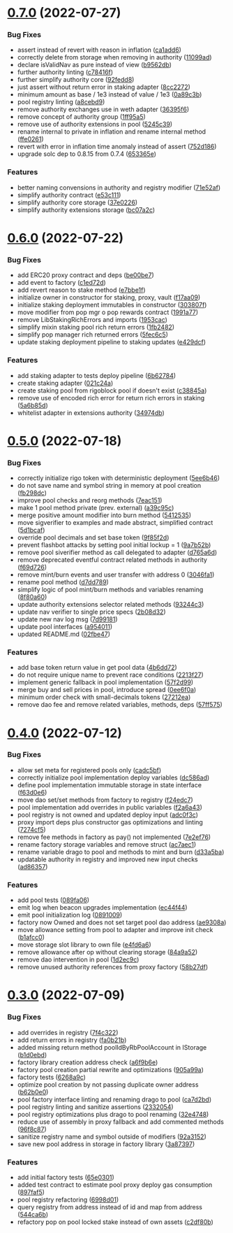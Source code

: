 # [0.7.0](https://github.com/rigoblock/v3-contracts/compare/v0.6.0...v0.7.0) (2022-07-27)


### Bug Fixes

* assert instead of revert with reason in inflation ([ca1add6](https://github.com/rigoblock/v3-contracts/commit/ca1add6419cecbaf9184a61a9063849c6dd355de))
* correctly delete from storage when removing in authority ([11099ad](https://github.com/rigoblock/v3-contracts/commit/11099ad0bafea6892d37a3753424283b71090dda))
* declare isValidNav as pure instead of view ([b9562db](https://github.com/rigoblock/v3-contracts/commit/b9562dbba7886b5dff148d7de3e2f74d9f5a9144))
* further authority linting ([c78416f](https://github.com/rigoblock/v3-contracts/commit/c78416ff9fefcd7625fa75727be716b053b53e49))
* further simplify authority core ([92fedd8](https://github.com/rigoblock/v3-contracts/commit/92fedd8f670523c1c056faca291343bb5e2a1c06))
* just assert without return error in staking adapter ([8cc2272](https://github.com/rigoblock/v3-contracts/commit/8cc22724f36be68b2d6a50c65ea274bfb643d666))
* minimum amount as base / 1e3 instead of value / 1e3 ([0a89c3b](https://github.com/rigoblock/v3-contracts/commit/0a89c3ba755590e31e74ac5a0c0bfb977c4dc127))
* pool registry linting ([a8cebd9](https://github.com/rigoblock/v3-contracts/commit/a8cebd990979664a6bee525cc630830af6c7bbc7))
* remove authority exchanges use in weth adapter  ([36395f6](https://github.com/rigoblock/v3-contracts/commit/36395f68079403cd61fc1ab77804e027b02ed1d9))
* remove concept of authority group ([1ff95a5](https://github.com/rigoblock/v3-contracts/commit/1ff95a543fd3fd3c7d4cc79eb14d2c07d3a75e0d))
* remove use of authority extensions in pool ([5245c39](https://github.com/rigoblock/v3-contracts/commit/5245c3930d0f6b62f42c3fd2609e4fd68c27f041))
* rename internal to private in inflation and rename internal method ([ffe0261](https://github.com/rigoblock/v3-contracts/commit/ffe026192a289ca9d22b63cafc387ec3f96407fa))
* revert with error in inflation time anomaly instead of assert ([752d186](https://github.com/rigoblock/v3-contracts/commit/752d186cacd266622416504a63bee477b32acc0a))
* upgrade solc  dep to 0.8.15 from 0.7.4 ([653365e](https://github.com/rigoblock/v3-contracts/commit/653365e69d712a3b895a218f8a7377cb9924973b))


### Features

* better naming convensions in authority and registry modifier ([71e52af](https://github.com/rigoblock/v3-contracts/commit/71e52af937840eeda61d0e475d41e67c605d5874))
* simplify authority contract ([e53c111](https://github.com/rigoblock/v3-contracts/commit/e53c111f2b9fe43ae53b991b6e6a49b23f181b74))
* simplify authority core storage ([37e0226](https://github.com/rigoblock/v3-contracts/commit/37e022642dcdfedeb696eb550c2dd4cf72f1591f))
* simplify authority extensions storage ([bc07a2c](https://github.com/rigoblock/v3-contracts/commit/bc07a2c58953089f6137a6a7de5879654b72eab5))



# [0.6.0](https://github.com/rigoblock/v3-contracts/compare/v0.5.0...v0.6.0) (2022-07-22)


### Bug Fixes

* add ERC20 proxy contract and deps ([be00be7](https://github.com/rigoblock/v3-contracts/commit/be00be709b2dd93193801ac2e9105e2d83c79205))
* add event to factory ([c1ed72d](https://github.com/rigoblock/v3-contracts/commit/c1ed72dae136bf29dbf0bb56c0b212232d71ddab))
* add revert reason to stake method ([e7bbe1f](https://github.com/rigoblock/v3-contracts/commit/e7bbe1f4420e898b7921e3345d4f3ebebeb26b3f))
* initialize owner in constructor for staking, proxy, vault ([f17aa09](https://github.com/rigoblock/v3-contracts/commit/f17aa09f2cf7af0e13cf23b9b975e7ebd1adf78f))
* initialize staking deployment immutables in constructor ([303807f](https://github.com/rigoblock/v3-contracts/commit/303807f487b8b0b57707b17d12274fc8d9be768e))
* move modifier from pop mgr o pop rewards contract ([1991a77](https://github.com/rigoblock/v3-contracts/commit/1991a773df607c2e7cef8fd970c3e09857bd039d))
* remove LibStakingRichErrors and imports ([1953cac](https://github.com/rigoblock/v3-contracts/commit/1953cac3bd4cf597e351ab9fb28306f4d2112cd6))
* simplify mixin staking pool rich return errors ([1fb2482](https://github.com/rigoblock/v3-contracts/commit/1fb2482c0c2f1e6109e378862850c42980ed4f1a))
* simplify pop manager rich returned errors ([5fec6c5](https://github.com/rigoblock/v3-contracts/commit/5fec6c5070d12fea5659f4eb11433e015e5d1715))
* update staking deployment pipeline to staking updates ([e429dcf](https://github.com/rigoblock/v3-contracts/commit/e429dcfede0920d5e524f34762b81b8404d14403))


### Features

* add staking adapter to tests deploy pipeline ([6b62784](https://github.com/rigoblock/v3-contracts/commit/6b62784e115f4cbf6a399ccb7e2e2b79b77246e2))
* create staking adapter ([021c24a](https://github.com/rigoblock/v3-contracts/commit/021c24aabfabfa2b016cc83982b410db9a8aa561))
* create staking pool from rigoblock pool if doesn't exist ([c38845a](https://github.com/rigoblock/v3-contracts/commit/c38845a68d0ecb363266ea2b70e7a3d3688bf8cb))
* remove use of encoded rich error for return rich errors in staking ([5a6b85d](https://github.com/rigoblock/v3-contracts/commit/5a6b85db370fdb2afa93e4c008006d9a9bd1ea82))
* whitelist adapter in extensions authority ([34974db](https://github.com/rigoblock/v3-contracts/commit/34974db6038ecd406caccef35cf2f9f63784b3ce))



# [0.5.0](https://github.com/rigoblock/v3-contracts/compare/v0.4.0...v0.5.0) (2022-07-18)


### Bug Fixes

* correctly initialize rigo token with deterministic deployment ([5ee6b46](https://github.com/rigoblock/v3-contracts/commit/5ee6b463374094ad05c485d4db20c1ab7e12373e))
* do not save name and symbol string in memory at pool creation ([fb298dc](https://github.com/rigoblock/v3-contracts/commit/fb298dc104097cd38a518467c8b5fbb7078eddc5))
* improve pool checks and reorg methods ([7eac151](https://github.com/rigoblock/v3-contracts/commit/7eac151cfc3be8e08d5c80ec1bcfc56d653968ef))
* make 1 pool method private (prev. external) ([a39c95c](https://github.com/rigoblock/v3-contracts/commit/a39c95c1964954e5c8aa77bb6beecf44584759d5))
* merge positive amount modifier into burn method ([5412535](https://github.com/rigoblock/v3-contracts/commit/5412535b97dc462c1cafe8fca3980410909abbc3))
* move sigverifier to examples and made abstract, simplified contract ([5d1bcaf](https://github.com/rigoblock/v3-contracts/commit/5d1bcaf9573a32665780ecd84e43bf0760a9e81c))
* override pool decimals and set base token ([9f85f2d](https://github.com/rigoblock/v3-contracts/commit/9f85f2d7395a97ed74a9b27f0580502385beb952))
* prevent flashbot attacks by setting pool initial lockup = 1 ([9a7b52b](https://github.com/rigoblock/v3-contracts/commit/9a7b52bebee864c086b9162447f80216aa186477))
* remove  pool siverifier method as call delegated to adapter ([d765a6d](https://github.com/rigoblock/v3-contracts/commit/d765a6d480c50fb6a802ba4d0c21508c27e1bda8))
* remove deprecated eventful contract related methods in authority ([f69d726](https://github.com/rigoblock/v3-contracts/commit/f69d7262088e07243ec93d55e8d5e674176d0d7b))
* remove mint/burn events and user transfer with address 0 ([3046fa1](https://github.com/rigoblock/v3-contracts/commit/3046fa1aba0e70a719e9c1c6e414a951a71781bb))
* rename pool method ([d7dd789](https://github.com/rigoblock/v3-contracts/commit/d7dd789d1043545ee49cfbc3fd5cb4637584e99e))
* simplify logic of pool mint/burn methods and variables renaming ([8f80a60](https://github.com/rigoblock/v3-contracts/commit/8f80a605a4d4fef2a9c39021252e5d082942a6e9))
* update authority extensions selector related methods ([93244c3](https://github.com/rigoblock/v3-contracts/commit/93244c3ae86956d0be81f86eaf5ec9e0d197ca0b))
* update nav verifier to single price specs ([2b08d32](https://github.com/rigoblock/v3-contracts/commit/2b08d32058852069e8fc27c6d6ee18634623f895))
* update new nav log msg ([7d99181](https://github.com/rigoblock/v3-contracts/commit/7d991814bd748ec243acb83d1b92d76f9398bc74))
* update pool interfaces ([a954011](https://github.com/rigoblock/v3-contracts/commit/a954011ab0353faaa722affd08813b6a52b8210d))
* updated README.md ([02fbe47](https://github.com/rigoblock/v3-contracts/commit/02fbe47cd9757b8c3b7b0f4cb156382f9932c04b))


### Features

* add base token return value in get pool data ([4b6dd72](https://github.com/rigoblock/v3-contracts/commit/4b6dd72889f5556e0b86f33d7eed6fe06674bee8))
* do not require unique name to prevent race conditions ([2213f27](https://github.com/rigoblock/v3-contracts/commit/2213f27fb792cf01aaa5b31c705e79dc38506c04))
* implement generic fallback in pool implementation ([57f2d99](https://github.com/rigoblock/v3-contracts/commit/57f2d99bcdc11aeec94e41ae1ed3dc9ef60ed86e))
* merge buy and sell prices in pool, introduce spread ([0ee6f0a](https://github.com/rigoblock/v3-contracts/commit/0ee6f0a1f8cc853f04f4574c08e497c1ea9fe828))
* minimum order check with small-decimals tokens ([27212ea](https://github.com/rigoblock/v3-contracts/commit/27212ea5dd8d1e0104f57ddd614728874d72c0ef))
* remove dao fee and remove related variables, methods, deps ([57ff575](https://github.com/rigoblock/v3-contracts/commit/57ff5759bf2140678c8bfdc46f5a5fb7110baa02))



# [0.4.0](https://github.com/rigoblock/v3-contracts/compare/v0.3.0...v0.4.0) (2022-07-12)


### Bug Fixes

* allow set meta for registered pools only ([cadc5bf](https://github.com/rigoblock/v3-contracts/commit/cadc5bf53db8d2ce01b927f0c51caf92c8b253f6))
* correctly initialize pool implementation deploy variables ([dc586ad](https://github.com/rigoblock/v3-contracts/commit/dc586ad6db097cbfdbaa4969903df85719fb2392))
* define pool implementation immutable storage in state interface ([f63d0e6](https://github.com/rigoblock/v3-contracts/commit/f63d0e627f4e1dd2e3c8ac3de988a0575702c04a))
* move dao set/set methods from factory to registry ([f24edc7](https://github.com/rigoblock/v3-contracts/commit/f24edc75c5e81bc362a28323d4ab6acef83b5ab5))
* pool implementation add overrides in public variables ([f2a6a43](https://github.com/rigoblock/v3-contracts/commit/f2a6a43239de6f0757068cd73125c4dcf24f6927))
* pool registry is not owned and updated deploy input ([adc0f3c](https://github.com/rigoblock/v3-contracts/commit/adc0f3c750cde514af940d6e2281610cbf85cfd9))
* proxy import deps plus constructor gas optimizations and linting ([7274cf5](https://github.com/rigoblock/v3-contracts/commit/7274cf5b58dde7c337be6720a39126e99f9f6b14))
* remove fee methods in factory as pay() not implemented ([7e2ef76](https://github.com/rigoblock/v3-contracts/commit/7e2ef762cbb1d81ff278c6df8dfb887bb4799423))
* rename factory storage variables and remove struct ([ac7aec1](https://github.com/rigoblock/v3-contracts/commit/ac7aec1937db52f30771f14ac1f35b6bdf447910))
* rename variable drago to pool and methods to mint and burn ([d33a5ba](https://github.com/rigoblock/v3-contracts/commit/d33a5ba42fa219cc805a6f5e347d8870f2a0644b))
* updatable authority in registry and improved new input checks ([ad86357](https://github.com/rigoblock/v3-contracts/commit/ad86357a70707ef45cb426a8f6ba84c8f5bbb23f))


### Features

* add pool tests ([089fa06](https://github.com/rigoblock/v3-contracts/commit/089fa06d71726e7fc3ca7b96a65b6f7c514c6018))
* emit log when beacon upgrades implementation ([ec44f44](https://github.com/rigoblock/v3-contracts/commit/ec44f4425e3fdaa2ed6e80a0603c95bceb38000f))
* emit pool initialization log ([0891009](https://github.com/rigoblock/v3-contracts/commit/08910091ab43bdc8581c3407971076ec2fa48cfe))
* factory now Owned and does not set target pool dao address ([ae9308a](https://github.com/rigoblock/v3-contracts/commit/ae9308a0844e81c0a14b74fe87d6d454e49d751b))
* move allowance setting from pool to adapter and improve init check ([b1afcc0](https://github.com/rigoblock/v3-contracts/commit/b1afcc0693d28497940d621784447a001c156986))
* move storage slot library to own file ([e4fd6a6](https://github.com/rigoblock/v3-contracts/commit/e4fd6a60cb3e6e39cd2f928577be51463049d125))
* remove allowance after op without clearing storage ([84a9a52](https://github.com/rigoblock/v3-contracts/commit/84a9a52c594dc72fbab171621d8c3be2dc81a92f))
* remove dao intervention in pool ([1d2ec9c](https://github.com/rigoblock/v3-contracts/commit/1d2ec9c6b9f0b8cf1c51ab4c3e9e59fe9dd09149))
* remove unused authority references from proxy factory ([58b27df](https://github.com/rigoblock/v3-contracts/commit/58b27dfcf6ac461af2ea9364155ebc145cafeb1d))



# [0.3.0](https://github.com/rigoblock/v3-contracts/compare/v0.2.2...v0.3.0) (2022-07-09)


### Bug Fixes

* add overrides in registry ([7f4c322](https://github.com/rigoblock/v3-contracts/commit/7f4c32236ff7486b1892e0297a9ba794beb84f78))
* add return errors in registry ([fa0b21b](https://github.com/rigoblock/v3-contracts/commit/fa0b21b5985fb096b8d47061b171b8b32c6f7b37))
* added missing return method poolIdByRbPoolAccount in IStorage ([b1d0ebd](https://github.com/rigoblock/v3-contracts/commit/b1d0ebdce4bd2bcc14bb49251636429d225e6147))
* factory library creation address check ([a6f9b6e](https://github.com/rigoblock/v3-contracts/commit/a6f9b6e51a8a0406158a73690e64a9a0d3aca635))
* factory pool creation partial rewrite and optimizations ([905a99a](https://github.com/rigoblock/v3-contracts/commit/905a99a20ba31f11e1df53e2a64a712c1833e088))
* factory tests ([6268a9c](https://github.com/rigoblock/v3-contracts/commit/6268a9ce58881909f8c64551cd07007511bc24ba))
* optimize pool creation by not passing duplicate owner address ([b62b0e0](https://github.com/rigoblock/v3-contracts/commit/b62b0e099bb1ffe91776634bbc1647d036be162c))
* pool factory interface linting and renaming drago to pool ([ca7d2bd](https://github.com/rigoblock/v3-contracts/commit/ca7d2bdccc04922d03056f0394e6ce7558af3032))
* pool registry linting and sanitize assertions ([2332054](https://github.com/rigoblock/v3-contracts/commit/2332054a6e42160d79fe73fdccc37fc72333a10f))
* pool registry optimizations plus drago to pool renaming ([32e4748](https://github.com/rigoblock/v3-contracts/commit/32e4748dde3c24d379844ced344b43eed98659da))
* reduce use of assembly in proxy fallback and add commented methods ([96f8c87](https://github.com/rigoblock/v3-contracts/commit/96f8c87c97dfa6086a449dd1f296bbbcb3eea07e))
* sanitize registry name and symbol outside of modifiers  ([92a3152](https://github.com/rigoblock/v3-contracts/commit/92a3152c5052485668f84a9e427d2849b5344528))
* save new pool address in storage in factory library ([3a87397](https://github.com/rigoblock/v3-contracts/commit/3a87397081416e35d43f3d49c4e3f79aa6bece3f))


### Features

* add initial factory tests ([65e0301](https://github.com/rigoblock/v3-contracts/commit/65e030148368bcd86b3f033b4e285f672fa812b1))
* added test contract to estimate pool proxy deploy gas consumption ([897faf5](https://github.com/rigoblock/v3-contracts/commit/897faf5a7097f2bdb7d48a7648ce072b6a373641))
* pool registry refactoring ([6998d01](https://github.com/rigoblock/v3-contracts/commit/6998d012d531447d288f963e4480ad0dbe25a17c))
* query registry from address instead of id and map from address ([544ca6b](https://github.com/rigoblock/v3-contracts/commit/544ca6bc8c2e10eaacae50ff71964f95ab695663))
* refactory pop on pool locked stake instead of own assets ([c2df80b](https://github.com/rigoblock/v3-contracts/commit/c2df80b90277b48024869331562fb3356ccd427e))




